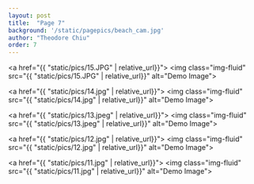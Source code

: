 ```yaml
---
layout: post
title:  "Page 7"
background: '/static/pagepics/beach_cam.jpg'
author: "Theodore Chiu"
order: 7
---
```


<a href="{{ "static/pics/15.JPG" | relative_url}}">
	<img class="img-fluid" src="{{ "static/pics/15.JPG" | relative_url}}" alt="Demo Image">
</a>

<a href="{{ "static/pics/14.jpg" | relative_url}}">
	<img class="img-fluid" src="{{ "static/pics/14.jpg" | relative_url}}" alt="Demo Image">
</a>

<a href="{{ "static/pics/13.jpeg" | relative_url}}">
	<img class="img-fluid" src="{{ "static/pics/13.jpeg" | relative_url}}" alt="Demo Image">
</a>

<a href="{{ "static/pics/12.jpg" | relative_url}}">
	<img class="img-fluid" src="{{ "static/pics/12.jpg" | relative_url}}" alt="Demo Image">
</a>

<a href="{{ "static/pics/11.jpg" | relative_url}}">
	<img class="img-fluid" src="{{ "static/pics/11.jpg" | relative_url}}" alt="Demo Image">
</a>

